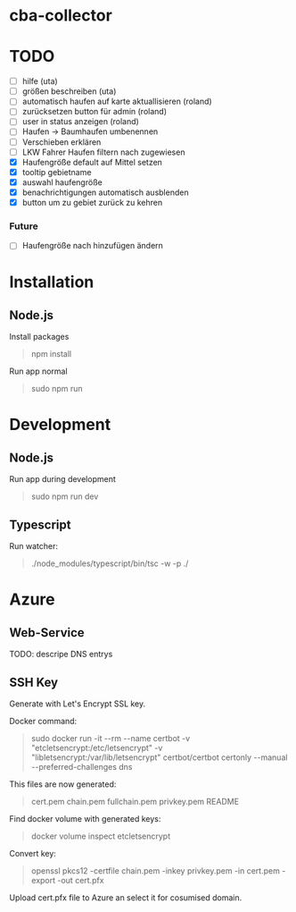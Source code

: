 # cba-collector

# TODO
- [ ] hilfe (uta)
- [ ] größen beschreiben (uta)
- [ ] automatisch haufen auf karte aktuallisieren (roland)
- [ ] zurücksetzen button für admin (roland)
- [ ] user in status anzeigen (roland)
- [ ] Haufen -> Baumhaufen umbenennen
- [ ] Verschieben erklären
- [ ] LKW Fahrer Haufen filtern nach zugewiesen
- [x] Haufengröße default auf Mittel setzen
- [x] tooltip gebietname
- [x] auswahl haufengröße
- [x] benachrichtigungen automatisch ausblenden
- [x] button um zu gebiet zurück zu kehren
### Future
- [ ] Haufengröße nach hinzufügen ändern

# Installation
## Node.js
Install packages
> npm install

Run app normal
> sudo npm run 

# Development
## Node.js
Run app during development
> sudo npm run dev

## Typescript
Run watcher:
> ./node_modules/typescript/bin/tsc -w -p ./

# Azure

## Web-Service
TODO: descripe DNS entrys

## SSH Key
Generate with Let's Encrypt SSL key.

Docker command:
> sudo docker run -it --rm --name certbot -v "etcletsencrypt:/etc/letsencrypt" -v "libletsencrypt:/var/lib/letsencrypt" certbot/certbot certonly --manual --preferred-challenges dns

This files are now generated:
> cert.pem  chain.pem  fullchain.pem  privkey.pem  README

Find docker volume with generated keys:
> docker volume inspect etcletsencrypt

Convert key:
> openssl pkcs12 -certfile chain.pem -inkey privkey.pem -in cert.pem -export -out cert.pfx

Upload cert.pfx file to Azure an select it for cosumised domain.